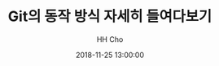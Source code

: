 ---
layout: post
title: "Git의 동작 방식 자세히 들여다보기"
date: 2018-11-25 13:00:00
author: HH Cho
category: Git
---